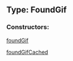 ## Type: FoundGif  

### Constructors:

[foundGif](../constructors/foundGif.md)  

[foundGifCached](../constructors/foundGifCached.md)  

